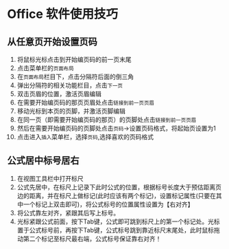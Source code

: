 # Office 软件使用技巧

## 从任意页开始设置页码

1. 将鼠标光标点击到开始编页码的前一页末尾
2. 点击菜单栏的`页面布局`
3. 在`页面布局`栏目下，点击分隔符后面的倒三角
4. 弹出分隔符的相关功能栏目，点击`下一页`
5. 双击页眉的位置，激活页眉编辑
6. 在需要开始编页码的那页页眉处点击`链接到前一页页眉`
7. 移动光标到本页的页脚，并激活页脚编辑
8. 在同一页（即需要开始编页码的那页）的页脚处点击`链接到前一页页眉`
9. 然后在需要开始编页码的页脚处点击`页码`->设置页码格式，将起始页设置为1
10. 点击进入`插入`菜单栏，选择`页码`,选择喜欢的页码格式

## 公式居中标号居右

1. 在视图工具栏中打开标尺
2. 公式先居中，在标尺上记录下此时公式的位置，根据标号长度大于预估距离页边的距离，并在标尺上做标记(此时应该有两个标记)，设置标记属性(只要在其中一个标记上双击即可)，将公式标号的位置属性设置为【右对齐】
3. 将公式靠左对齐，紧跟其后写上标号。
4. 光标紧跟公式前面，按下Tab键，公式即可跳到标尺上的第一个标记处。光标置于公式标号前，再按下Tab键，公式标号跳到靠近标尺末尾处，此时鼠标拖动第二个标记至标尺最右端，公式标号保证靠右对齐！
